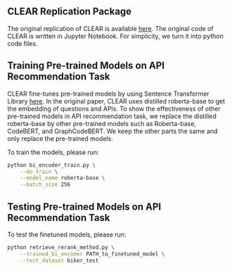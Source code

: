 
## CLEAR Replication Package

The original replication of CLEAR is available [here](https://github.com/Moshiii/CLEAR-replication).
The original code of CLEAR is written in Jupyter Notebook. For simplicity, we turn it into python code files.


## Training Pre-trained Models on API Recommendation Task

CLEAR fine-tunes pre-trained models by using Sentence Transformer Library [here](https://www.sbert.net/docs/package_reference/SentenceTransformer.html). In the original paper, CLEAR uses distilled roberta-base to get the embedding of questions and APIs. To show the effectiveness of other pre-trained models in API recommendation task, we replace the distilled roberta-base by other pre-trained models such as Roberta-base, CodeBERT, and GraphCodeBERT. We keep the other parts the same and only replace the pre-trained models.

To train the models, please run:
```bash
python bi_encoder_train.py \
    --do_train \
    --model_name roberta-base \
    --batch_size 256 
```

## Testing Pre-trained Models on API Recommendation Task
To test the finetuned models, please run:
```bash
python retrieve_rerank_method.py \
    --trained_bi_encoder PATH_to_finetuned_model \
    --test_dataset biker_test
```



